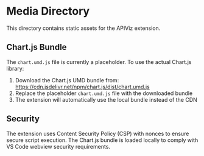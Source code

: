 # Media Directory

This directory contains static assets for the APIViz extension.

## Chart.js Bundle

The `chart.umd.js` file is currently a placeholder. To use the actual Chart.js library:

1. Download the Chart.js UMD bundle from: https://cdn.jsdelivr.net/npm/chart.js/dist/chart.umd.js
2. Replace the placeholder `chart.umd.js` file with the downloaded bundle
3. The extension will automatically use the local bundle instead of the CDN

## Security

The extension uses Content Security Policy (CSP) with nonces to ensure secure script execution. The Chart.js bundle is loaded locally to comply with VS Code webview security requirements.
